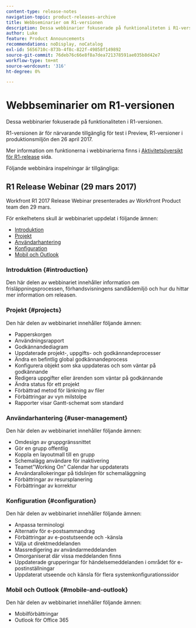 ```yaml
---
content-type: release-notes
navigation-topic: product-releases-archive
title: Webbseminarier om R1-versionen
description: Dessa webbinarier fokuserade på funktionaliteten i R1-versionen.
author: Luke
feature: Product Announcements
recommendations: noDisplay, noCatalog
exl-id: 5656710c-873b-4f8c-822f-49858f149892
source-git-commit: 76deb76c66e8f8a7dea721378591ae035b8d42e7
workflow-type: tm+mt
source-wordcount: '316'
ht-degree: 0%

---
```


# Webbseminarier om R1-versionen

Dessa webbinarier fokuserade på funktionaliteten i R1-versionen. 

R1-versionen är för närvarande tillgänglig för test i Preview, R1-versioner i produktionsmiljön den 26 april 2017.

Mer information om funktionerna i webbinarierna finns i [Aktivitetsöversikt för R1-release](../../../../product-announcements/product-releases/quarterly-release-archive/r1-release-activity/r1-release-activity-overview.md) sida.

Följande webbinära inspelningar är tillgängliga:

## R1 Release Webinar (29 mars 2017)

Workfront R1 2017 Release Webinar presenterades av Workfront Product team den 29 mars.  

För enkelhetens skull är webbinariet uppdelat i följande ämnen:

* [Introduktion](#introduction)
* [Projekt](#projects)
* [Användarhantering](#user-management)
* [Konfiguration](#configuration)
* [Mobil och Outlook](#mobile-and-outlook)

### Introduktion {#introduction}

Den här delen av webbinariet innehåller information om frisläppningsprocessen, förhandsvisningens sandlådemiljö och hur du hittar mer information om releasen.

### Projekt {#projects}

Den här delen av webbinariet innehåller följande ämnen:

* Papperskorgen
* Användningsrapport
* Godkännandediagram
* Uppdaterade projekt-, uppgifts- och godkännandeprocesser
* Ändra en befintlig global godkännandeprocess
* Konfigurera objekt som ska uppdateras och som väntar på godkännande
* Redigera uppgifter eller ärenden som väntar på godkännande
* Ändra status för ett projekt
* Förbättrad metod för länkning av filer
* Förbättringar av vyn milstolpe
* Rapporter visar Gantt-schemat som standard

### Användarhantering {#user-management}

Den här delen av webbinariet innehåller följande ämnen:

* Omdesign av gruppgränssnittet
* Gör en grupp offentlig
* Koppla en layoutmall till en grupp
* Schemalägg användare för inaktivering
* Teamet&quot;Working On&quot; Calendar har uppdaterats
* Användarallokeringar på tidslinjen för schemaläggning
* Förbättringar av resursplanering
* Förbättringar av korrektur

### Konfiguration {#configuration}

Den här delen av webbinariet innehåller följande ämnen:

* Anpassa terminologi
* Alternativ för e-postsammandrag
* Förbättringar av e-postutseende och -känsla
* Välja ut direktmeddelanden
* Massredigering av användarmeddelanden
* Omorganiserat där vissa meddelanden finns
* Uppdaterade grupperingar för händelsemeddelanden i området för e-postinställningar
* Uppdaterat utseende och känsla för flera systemkonfigurationssidor

### Mobil och Outlook {#mobile-and-outlook}

Den här delen av webbinariet innehåller följande ämnen:

* Mobilförbättringar
* Outlook för Office 365
